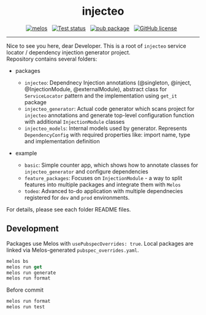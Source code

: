 
<div align="center">

<h1>injecteo</h1>

[![melos](https://img.shields.io/badge/maintained%20with-melos-f700ff.svg?style=flat-square)](https://github.com/invertase/melos)
&nbsp;
[![Test status](https://github.com/Iteo/injecteo/workflows/Build/badge.svg)](https://github.com/Iteo/injecteo/actions/workflows/build.yml)
&nbsp;
[![pub package](https://img.shields.io/pub/v/injecteo)](https://pub.dartlang.org/packages/injecteo) 
&nbsp;
[![GitHub license](https://img.shields.io/badge/licence-MIT-green)](https://github.com/Iteo/injecteo/blob/master/packages/injecteo/LICENSE)
&nbsp;

</div>

---

Nice to see you here, dear Developer. This is a root of `injecteo` service locator / dependency injection generator project. <br/>Repository contains several folders:

- packages
  - `injecteo`: Dependnecy Injection annotations (@singleton, @inject, @InjectionModule, @externalModule), abstract class for `ServiceLocator` pattern and the implementation using `get_it` package
  - `injecteo_generator`: Actual code generator which scans project for `injecteo` annotations and generate top-level configuration function with additional `InjectionModule` classes
  - `injecteo_models`: Internal models used by generator. Represents `DependencyConfig` with required properties like: import name, type and implementation definition

- example
  - `basic`: Simple counter app, which shows how to annotate classes for `injecteo_generator` and configure dependencies 
  - `feature_packages`: Focuses on `InjectionModule` - a way to split features into multiple packages and integrate them with `Melos`
  - `todeo`: Advanced to-do application with multiple dependnecies registered for `dev` and `prod` environments. 

For details, please see each folder README files. 

## Development

Packages use Melos with `usePubspecOverrides: true`. Local packages are linked via Melos-generated `pubspec_overrides.yaml`. 

```dart
melos bs
melos run get
melos run generate
melos run format
```

Before commit
```dart
melos run format
melos run test
```